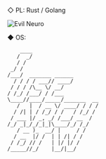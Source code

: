 ◇ PL: Rust / Golang

![Evil Neuro](neuro-sama-ai.gif)

◆ OS:

        ____                        
       /  _/                        
       / /                          
     _/ /                           
    /___/  _______ ______           
      / / / / ___// ____/           
     / / / /\__ \/ __/              
    / /_/ /___/ / /___              
    \____//____/_____/_______  __   
       /   |  / __ \/ ____/ / / /   
      / /| | / /_/ / /   / /_/ /    
     / ___ |/ _, _/ /___/ __  /     
    /_/ _|_/_/_|_|\____/_/ /_/      
       / __ )_  __/ |     / /       
      / __  |/ /  | | /| / /        
     / /_/ // /   | |/ |/ /         
    /_____//_/    |__/|__/          
                                                                  